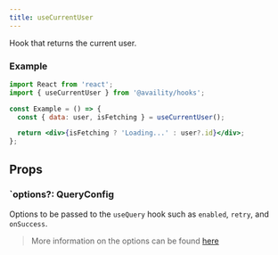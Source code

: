 ```yaml
---
title: useCurrentUser
---
```


Hook that returns the current user.

### Example

```jsx
import React from 'react';
import { useCurrentUser } from '@availity/hooks';

const Example = () => {
  const { data: user, isFetching } = useCurrentUser();

  return <div>{isFetching ? 'Loading...' : user?.id}</div>;
};
```

## Props

### `options?: QueryConfig

Options to be passed to the `useQuery` hook such as `enabled`, `retry`, and `onSuccess`.

> More information on the options can be found [here](https://react-query.tanstack.com/docs/api/#usequery)

